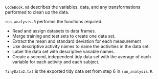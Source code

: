 `CodeBook.md` describes the variables, data, and any transformations performed to clean up the data.

`run_analysis.R` performs the functions required:

* Read and assign datasets to data frames.
* Merge training and test sets to create one data set.
* Extract the mean and standard deviation for each measurement
* Use descriptive activity names to name the activities in the data set.
* Label the data set with descriptive variable names.
* Create a second, independent tidy data set with the average of each variable for each activity and each subject.

`TinyData2.txt` is the exported tidy data set from step 6 in `run_analysis.R`.